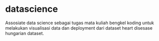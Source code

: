 # datascience
Assosiate data science sebagai tugas mata kuliah bengkel koding untuk melakukan visualisasi data dan deployment dari dataset heart disesase hungarian dataset.
